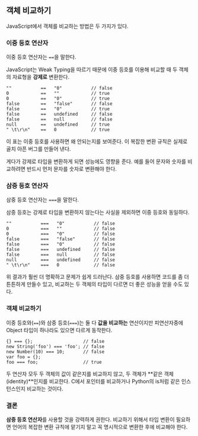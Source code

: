 ## 객체 비교하기

JavaScript에서 객체를 비교하는 방법은 두 가지가 있다. 

### 이중 등호 연산자

이중 등호 연산자는 `==`을 말한다.

JavaScript는 Weak Typing을 따르기 때문에 이중 등호를 이용해 비교할 때 두 객체의 자료형을 **강제로** 변환한다.

    ""           ==   "0"           // false
    0            ==   ""            // true
    0            ==   "0"           // true
    false        ==   "false"       // false
    false        ==   "0"           // true
    false        ==   undefined     // false
    false        ==   null          // false
    null         ==   undefined     // true
    " \t\r\n"    ==   0             // true

이 표는 이중 등호를 사용하면 왜 안되는지를 보여준다. 이 복잡한 변환 규칙은 실제로 골치 아픈 버그를 만들어 낸다.

게다가 강제로 타입을 변환하게 되면 성능에도 영향을 준다. 예를 들어 문자와 숫자를 비교하려면 반드시 먼저 문자를 숫자로 변환해야 한다.

### 삼중 등호 연산자

삼중 등호 연산자는 `===`을 말한다.

삼중 등호는 강제로 타입을 변환하지 않는다는 사실을 제외하면 이중 등호와 동일하다. 

    ""           ===   "0"           // false
    0            ===   ""            // false
    0            ===   "0"           // false
    false        ===   "false"       // false
    false        ===   "0"           // false
    false        ===   undefined     // false
    false        ===   null          // false
    null         ===   undefined     // false
    " \t\r\n"    ===   0             // false

위 결과가 훨씬 더 명확하고 문제가 쉽게 드러난다. 삼중 등호를 사용하면 코드를 좀 더 튼튼하게 만들수 있고, 비교하는 두 객체의 타입이 다르면 더 좋은 성능을 얻을 수도 있다.

### 객체 비교하기

이중 등호와(`==`)와 삼중 등호(`===`)는 둘 다 **값을 비교하는** 연산이지만 피연산자중에 Object 타입이 하나라도 있으면 다르게 동작한다.

    {} === {};                   // false
    new String('foo') === 'foo'; // false
    new Number(10) === 10;       // false
    var foo = {};
    foo === foo;                 // true

두 연산자 모두 두 객체의 값이 같은지를 비교하지 않고, 두 객체가 **같은 객체(identity)**인지를 비교한다. C에서 포인터를 비교하거나 Python의 is처럼 같은 인스턴스인지 비교하는 것이다.

### 결론

**삼중 등호 연산자**를 사용할 것을 강력하게 권한다. 비교하기 위해서 타입 변환이 필요하면 언어의 복잡한 변환 규칙에 맡기지 말고 꼭 명시적으로 변환한 후에 비교해야 한다.
